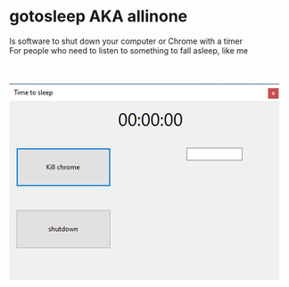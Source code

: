 # gotosleep AKA allinone <br>
Is software to shut down your computer or Chrome with a timer<br>
For people who need to listen to something to fall asleep, like me <br>
<br>
<br>
<br>
![alt text](https://github.com/thepitrose/gotosleep/blob/main/sleep.png) <br>
